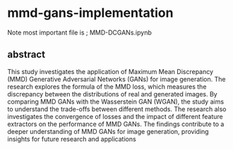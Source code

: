# mmd-gans-implementation

Note most important file is ; MMD-DCGANs.ipynb

## abstract 
This study investigates the application of Maximum Mean Discrepancy (MMD) Generative Adversarial Networks (GANs) for image generation. The research explores the formula of the MMD loss, which measures the discrepancy between the distributions of real and generated images. By comparing MMD GANs with the Wasserstein GAN (WGAN), the study aims to understand the trade-offs between different methods. The research also investigates the convergence of losses and the impact of different feature extractors on the performance of MMD GANs. The findings contribute to a deeper understanding of MMD GANs for image generation, providing insights for future research and applications



